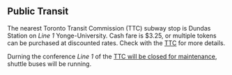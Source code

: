 ## Public Transit

The nearest Toronto Transit Commission (TTC) subway stop is Dundas Station on _Line 1_ Yonge-University. Cash fare is $3.25, or multiple tokens can be purchased at discounted rates. Check with the [TTC](https://www.ttc.ca/) for more details.

Durning the conference _Line 1_ of the [TTC will be closed for maintenance](http://www.ttc.ca/Service_Advisories/Subway_closures/Line1-Lawrence_Bloor_Nov12-13.jsp), shuttle buses will be running. 
